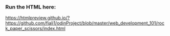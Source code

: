 ### Run the HTML here:
https://htmlpreview.github.io/?https://github.com/fiali1/odinProject/blob/master/web_development_101/rock_paper_scissors/index.html
